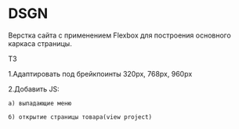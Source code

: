 # DSGN
Верстка сайта c применением Flexbox для построения основного каркаса страницы.


ТЗ


1.Адаптировать под  брейкпоинты 320px, 768px, 960px

2.Добавить JS:

    a) выпадающие меню
   
    б) открытие страницы товара(view project)
